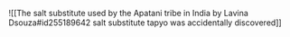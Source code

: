 ![[The salt substitute used by the Apatani tribe in India by Lavina Dsouza#id255189642 salt substitute tapyo was accidentally discovered]]

